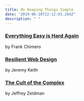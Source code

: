 ```yaml
---
title: On Keeping Things Simple
date: "2019-06-28T22:12:03.284Z"
description: " "
---
```



### [Everything Easy is Hard Again](https://frankchimero.com/writing/everything-easy-is-hard-again)

 by Frank Chimero


### [Resilient Web Design](https://resilientwebdesign.com/)

 by Jeremy Keith


### [The Cult of the Complex](https://alistapart.com/article/cult-of-the-complex/)

 by Jeffrey Zeldman
